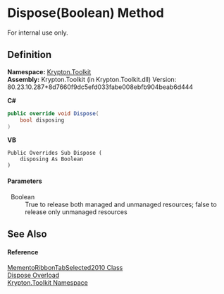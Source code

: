 # Dispose(Boolean) Method


For internal use only.



## Definition
**Namespace:** <a href="79d2eac2-21f4-54ff-7552-b20c33c30600.md">Krypton.Toolkit</a>  
**Assembly:** Krypton.Toolkit (in Krypton.Toolkit.dll) Version: 80.23.10.287+8d7660f9dc5efd033fabe008ebfb904beab6d444

**C#**
``` C#
public override void Dispose(
	bool disposing
)
```
**VB**
``` VB
Public Overrides Sub Dispose ( 
	disposing As Boolean
)
```



#### Parameters
<dl><dt>  Boolean</dt><dd>True to release both managed and unmanaged resources; false to release only unmanaged resources</dd></dl>

## See Also


#### Reference
<a href="c1637490-6799-986f-66ab-b26c0835b2e1.md">MementoRibbonTabSelected2010 Class</a>  
<a href="cd3516a7-9ad9-6336-c094-2f41023cc1ac.md">Dispose Overload</a>  
<a href="79d2eac2-21f4-54ff-7552-b20c33c30600.md">Krypton.Toolkit Namespace</a>  
